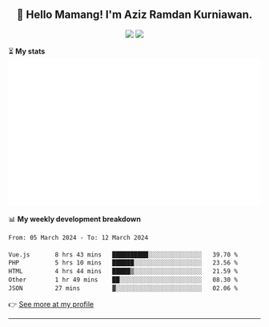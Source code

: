 <h2 align="center">👋 Hello Mamang! I'm Aziz Ramdan Kurniawan.</h2>  
<p align="center">
  <img src="https://komarev.com/ghpvc/?username=azizramdan">
  <img src="https://wakatime.com/badge/user/90056fa0-4c31-4eca-954e-2a3ac05896f9.svg">
</p>
    
⏳ **My stats**  
![](https://raw.githubusercontent.com/azizramdan/github-stats/master/generated/overview.svg#gh-dark-mode-only)

📊 **My weekly development breakdown**
<!--START_SECTION:waka-->

```txt
From: 05 March 2024 - To: 12 March 2024

Vue.js       8 hrs 43 mins   ██████████░░░░░░░░░░░░░░░   39.70 %
PHP          5 hrs 10 mins   ██████░░░░░░░░░░░░░░░░░░░   23.56 %
HTML         4 hrs 44 mins   █████▒░░░░░░░░░░░░░░░░░░░   21.59 %
Other        1 hr 49 mins    ██░░░░░░░░░░░░░░░░░░░░░░░   08.30 %
JSON         27 mins         ▓░░░░░░░░░░░░░░░░░░░░░░░░   02.06 %
```

<!--END_SECTION:waka-->
👉 [See more at my profile](https://wakatime.com/@azizramdan)
***

